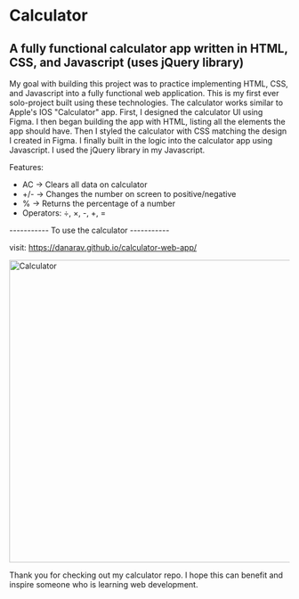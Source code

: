 # Calculator

## A fully functional calculator app written in HTML, CSS, and Javascript (uses jQuery library) 



My goal with building this project was to practice implementing HTML, CSS, and Javascript into a fully functional web application. This is my first ever solo-project built using these technologies. The calculator works similar to Apple's IOS "Calculator" app. First, I designed the calculator UI using Figma. I then began building the app with HTML, listing all the elements the app should have. Then I styled the calculator with CSS matching the design I created in Figma. I finally built in the logic into the calculator app using Javascript. I used the jQuery library in my Javascript.



Features:
* AC   ->   Clears all data on calculator
* +/-  ->   Changes the number on screen to positive/negative
* %    ->   Returns the percentage of a number
* Operators: ÷, ×, -, +, =



----------- To use the calculator -----------

visit: https://danarav.github.io/calculator-web-app/

<img width="543" alt="Calculator" src="https://github.com/danarav/calculator-web-app/assets/101885689/d274ab0d-812c-4aca-9e0e-9b44782670ba">


Thank you for checking out my calculator repo. I hope this can benefit and inspire someone who is learning web development.
